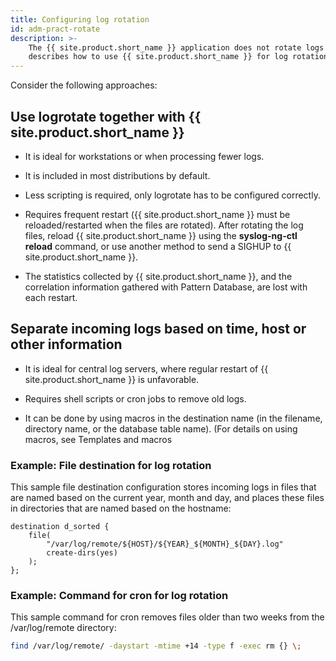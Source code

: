 ```yaml
---
title: Configuring log rotation
id: adm-pract-rotate
description: >- 
	The {{ site.product.short_name }} application does not rotate logs by itself. This chapter
	describes how to use {{ site.product.short_name }} for log rotation.
---
```


Consider the following approaches:

## Use logrotate together with {{ site.product.short_name }}

- It is ideal for workstations or when processing fewer logs.

- It is included in most distributions by default.

- Less scripting is required, only logrotate has to be configured
    correctly.

- Requires frequent restart ({{ site.product.short_name }} must be reloaded/restarted
    when the files are rotated). After rotating the log files, reload
    {{ site.product.short_name }} using the **syslog-ng-ctl reload** command, or use
    another method to send a SIGHUP to {{ site.product.short_name }}.

- The statistics collected by {{ site.product.short_name }}, and the correlation
    information gathered with Pattern Database, are lost with each
    restart.

## Separate incoming logs based on time, host or other information

- It is ideal for central log servers, where regular restart of
    {{ site.product.short_name }} is unfavorable.

- Requires shell scripts or cron jobs to remove old logs.

- It can be done by using macros in the destination name (in the
    filename, directory name, or the database table name). (For details
    on using macros, see Templates and macros

### Example: File destination for log rotation

This sample file destination configuration stores incoming logs in files
that are named based on the current year, month and day, and places
these files in directories that are named based on the hostname:

```config
destination d_sorted {
    file(
        "/var/log/remote/${HOST}/${YEAR}_${MONTH}_${DAY}.log"
        create-dirs(yes)
    );
};
```

### Example: Command for cron for log rotation

This sample command for cron removes files older than two weeks from the
/var/log/remote directory:

```bash
find /var/log/remote/ -daystart -mtime +14 -type f -exec rm {} \;
```
